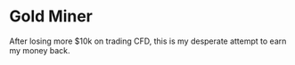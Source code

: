 # Gold Miner
After losing more $10k on trading CFD, this is my desperate attempt to earn my money back.

